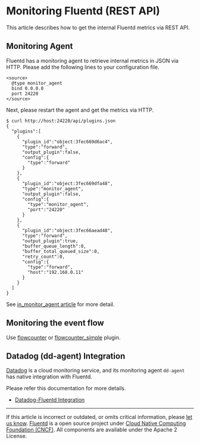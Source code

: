# Monitoring Fluentd (REST API)

This article describes how to get the internal Fluentd metrics via REST
API.


## Monitoring Agent

Fluentd has a monitoring agent to retrieve internal metrics in JSON via
HTTP. Please add the following lines to your configuration file.

``` {.CodeRay}
<source>
  @type monitor_agent
  bind 0.0.0.0
  port 24220
</source>
```

Next, please restart the agent and get the metrics via HTTP.

``` {.CodeRay}
$ curl http://host:24220/api/plugins.json
{
  "plugins":[
    {
      "plugin_id":"object:3fec669d6ac4",
      "type":"forward",
      "output_plugin":false,
      "config":{
        "type":"forward"
      }
    },
    {
      "plugin_id":"object:3fec669dfa48",
      "type":"monitor_agent",
      "output_plugin":false,
      "config":{
        "type":"monitor_agent",
        "port":"24220"
      }
    },
    {
      "plugin_id":"object:3fec66aead48",
      "type":"forward",
      "output_plugin":true,
      "buffer_queue_length":0,
      "buffer_total_queued_size":0,
      "retry_count":0,
      "config":{
        "type":"forward",
        "host":"192.168.0.11"
      }
    }
  ]
}
```

See [in\_monitor\_agent article](/articles/in_monitor_agent.md) for more detail.


Monitoring the event flow
-------------------------

Use
[flowcounter](https://github.com/tagomoris/fluent-plugin-flowcounter) or
[flowcounter\_simple](https://github.com/sonots/fluent-plugin-flowcounter-simple)
plugin.


Datadog (dd-agent) Integration
------------------------------

[Datadog](https://www.datadoghq.com/) is a cloud monitoring service, and
its monitoring agent `dd-agent` has native integration with Fluentd.

Please refer this documentation for more details.

-   [Datadog-Fluentd
    Integration](http://docs.datadoghq.com/integrations/fluentd/)


------------------------------------------------------------------------

If this article is incorrect or outdated, or omits critical information,
please [let us know](https://github.com/fluent/fluentd-docs/issues?state=open).
[Fluentd](http://www.fluentd.org/) is a open source project under [Cloud
Native Computing Foundation (CNCF)](https://cncf.io/). All components
are available under the Apache 2 License.
